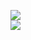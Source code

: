 [![](https://img.shields.io/badge/Made%20With-Github%20Spray-lightgrey.svg?style=for-the-badge&logo=github)](https://github.com/Annihil/github-spray#23195)  
[![](https://i.imgur.com/2DrTn0Z.gif)](https://github.com/Annihil/github-spray)